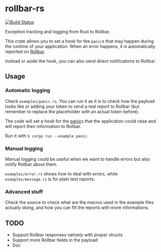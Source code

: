 # rollbar-rs

[![Build Status](https://travis-ci.org/benashford/rs-es.svg?branch=master)](https://travis-ci.org/benashford/rs-es)

Exception tracking and logging from Rust to Rollbar.

This crate allows you to set a hook for the `panic`s that may happen during the runtime
of your application. When an error happens, it is automatically reported on [Rollbar](http://rollbar.com/).

Instead or aside the hook, you can also send direct notifications to Rollbar.

## Usage

### Automatic logging
Check `examples/panic.rs`. You can run it as it is to check how the
payload looks like or adding your token to send a real report to Rollbar (but remember to
replace the placeholder with an actual token before).

The code will set a hook for the [panic](https://doc.rust-lang.org/std/panic/fn.set_hook.html)s
that the application could raise and will report their information to Rollbar.

Run it with `$ cargo run --example panic`.

### Manual logging
Manual logging could be useful when we want to handle errors but also notify Rollbar about them.

`examples/error.rs` shows how to deal with errors, while `examples/message.rs` is for plain text reports.

### Advanced stuff
Check the source to check what are the macros used in the example files actually doing, and how you
can fill the reports with more informations.

## TODO
- Support Rollbar responses natively with proper structs
- Support more Rollbar fields in the payload
- Doc
